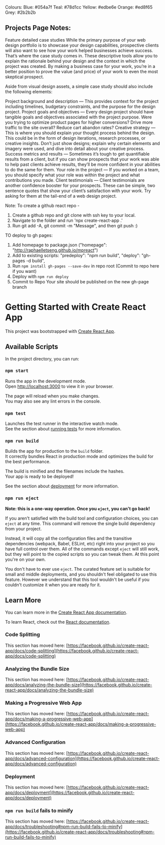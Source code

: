 Colours:
Blue: #054a7f
Teal: #78d1cc
Yellow: #edbe6e
Orange: #ed8f65
Grey: #2b2b2b

## Projects Page Notes:

Feature detailed case studies
While the primary purpose of your web design portfolio is to showcase your design capabilities, prospective clients will also want to see how your work helped businesses achieve success. That’s where the case study comes in. These descriptive tools allow you to explain the rationale behind your design and the context in which the project was created. By making a business case for your work, you’re in a better position to prove the value (and price) of your work to even the most skeptical prospect.

Aside from visual design assets, a simple case study should also include the following elements:

Project background and description — This provides context for the project including timelines, budgetary constraints, and the purpose for the design project.
Project goals and objectives — Every design project should have tangible goals and objectives associated with the project purpose. Were you trying to optimize product pages for higher conversions? Drive more traffic to the site overall? Reduce cart abandon rates?
Creative strategy — This is where you should explain your thought process behind the design. This could be in the form of design iterations, research processes, or creative insights. Don’t just show designs; explain why certain elements and imagery were used, and dive into detail about your creative process.
Success metrics and results — Sometimes it’s tough to get quantifiable results from a client, but if you can show prospects that your work was able to help past clients achieve results, they’ll be more confident in your abilities to do the same for them.
Your role in the project — If you worked on a team, you should specify what your role was within the project and what contributions you made.
Client testimonials — Client testimonials are another confidence booster for your prospects. These can be simple, two sentence quotes that show your client’s satisfaction with your work. Try asking for them at the tail-end of a web design project.

Note: To create a github react repo -

1. Create a github repo and git clone with ssh key to your local.
2. Navigate to the folder and run 'npx create-react-app .'
3. Run git add -A, git commit -m "Message", and then git push :)

TO deploy to gh pages:

1. Add homepage to package.json ("homepage": "http://raphaelletseng.github.io/mpreact")
2. Add to existing scripts: "predeploy": "npm run build", "deploy": "gh-pages -d build",
3. Run `npm install gh-pages --save-dev` in repo root
   (Commit to repo here if you want)
4. Deploy with `npm run deploy`
5. Commit to Repo
   Your site should be published on the new gh-page branch

# Getting Started with Create React App

This project was bootstrapped with [Create React App](https://github.com/facebook/create-react-app).

## Available Scripts

In the project directory, you can run:

### `npm start`

Runs the app in the development mode.\
Open [http://localhost:3000](http://localhost:3000) to view it in your browser.

The page will reload when you make changes.\
You may also see any lint errors in the console.

### `npm test`

Launches the test runner in the interactive watch mode.\
See the section about [running tests](https://facebook.github.io/create-react-app/docs/running-tests) for more information.

### `npm run build`

Builds the app for production to the `build` folder.\
It correctly bundles React in production mode and optimizes the build for the best performance.

The build is minified and the filenames include the hashes.\
Your app is ready to be deployed!

See the section about [deployment](https://facebook.github.io/create-react-app/docs/deployment) for more information.

### `npm run eject`

**Note: this is a one-way operation. Once you `eject`, you can't go back!**

If you aren't satisfied with the build tool and configuration choices, you can `eject` at any time. This command will remove the single build dependency from your project.

Instead, it will copy all the configuration files and the transitive dependencies (webpack, Babel, ESLint, etc) right into your project so you have full control over them. All of the commands except `eject` will still work, but they will point to the copied scripts so you can tweak them. At this point you're on your own.

You don't have to ever use `eject`. The curated feature set is suitable for small and middle deployments, and you shouldn't feel obligated to use this feature. However we understand that this tool wouldn't be useful if you couldn't customize it when you are ready for it.

## Learn More

You can learn more in the [Create React App documentation](https://facebook.github.io/create-react-app/docs/getting-started).

To learn React, check out the [React documentation](https://reactjs.org/).

### Code Splitting

This section has moved here: [https://facebook.github.io/create-react-app/docs/code-splitting](https://facebook.github.io/create-react-app/docs/code-splitting)

### Analyzing the Bundle Size

This section has moved here: [https://facebook.github.io/create-react-app/docs/analyzing-the-bundle-size](https://facebook.github.io/create-react-app/docs/analyzing-the-bundle-size)

### Making a Progressive Web App

This section has moved here: [https://facebook.github.io/create-react-app/docs/making-a-progressive-web-app](https://facebook.github.io/create-react-app/docs/making-a-progressive-web-app)

### Advanced Configuration

This section has moved here: [https://facebook.github.io/create-react-app/docs/advanced-configuration](https://facebook.github.io/create-react-app/docs/advanced-configuration)

### Deployment

This section has moved here: [https://facebook.github.io/create-react-app/docs/deployment](https://facebook.github.io/create-react-app/docs/deployment)

### `npm run build` fails to minify

This section has moved here: [https://facebook.github.io/create-react-app/docs/troubleshooting#npm-run-build-fails-to-minify](https://facebook.github.io/create-react-app/docs/troubleshooting#npm-run-build-fails-to-minify)
